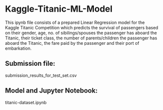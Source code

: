 # Kaggle-Titanic-ML-Model
This ipynb file consists of a prepared Linear Regression model for the Kaggle Titanic Competition which predicts the survival of passengers based on their gender, age, no. of sibilings/spouses the passenger has aboard the Titanic, their ticket class, the number of parents/children the passenger has aboard the Titanic, the fare paid by the passenger and their port of embarkation.

## Submission file:
submission_results_for_test_set.csv

## Model and Jupyter Notebook:
titanic-dataset.ipynb
